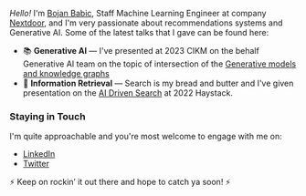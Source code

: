 
*Hello!* I'm [Bojan Babic](https://www.bojanbabic.com/), Staff Machine Learning Engineer at company [Nextdoor](https://nextdoor.com/), and I'm very passionate about recommendations systems and Generative AI. Some of the latest talks that I gave can be found here:

* 📚 **Generative AI** — I've presented at 2023 CIKM on the behalf Generative AI team on the topic of intersection of the [Generative models and knowledge graphs](https://wsl.iiitb.ac.in/cikm-2023-ekgllm-invited-talks/)
* 💬 **Information Retrieval** — Search is my bread and butter and I've given presentation on the [AI Driven Search](https://haystackconf.com/us2022/talk-16/) at 2022 Haystack.


### Staying in Touch

I'm quite approachable and you're most welcome to engage with me on:

*  [LinkedIn](https://www.linkedin.com/in/bojanbabic/)
*  [Twitter](https://twitter.com/bojanbabic)

⚡ Keep on rockin’ it out there and hope to catch ya soon! ⚡

<!--
**bojanbabic/bojanbabic** is a ✨ _special_ ✨ repository because its `README.md` (this file) appears on your GitHub profile.

Here are some ideas to get you started:

- 🔭 I’m currently working on ...
- 🌱 I’m currently learning ...
- 👯 I’m looking to collaborate on ...
- 🤔 I’m looking for help with ...
- 💬 Ask me about ...
- 📫 How to reach me: ...
- 😄 Pronouns: ...
- ⚡ Fun fact: ...
-->
